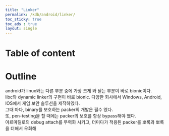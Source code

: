 ```yaml
---
title: "Linker"
permalink: /kdb/android/linker/
toc_sticky: true
toc_ads : true
layout: single
---
```


# Table of content

# Outline
android가 linux와는 다른 부분 중에 가장 크게 와 닫는 부분이 바로 bionic이다.   
libc와 dynamic linker의 구현이 바로 bionic.
다양한 회사에서 Windows, Android, IOS에서 게임 보안 솔루션을 제작하였다.   
그때 마다, binary를 보호하는 packer의 개발은 필수 였다.   
또, pen-testing을 할 때에는 packer의 보호를 항상 bypass해야 했다.    
아르마딜로의 debug attach를 무력화 시키고, 더미다가 적용된 packer를 뽀록과 뽀록을 더해서 우회해 

